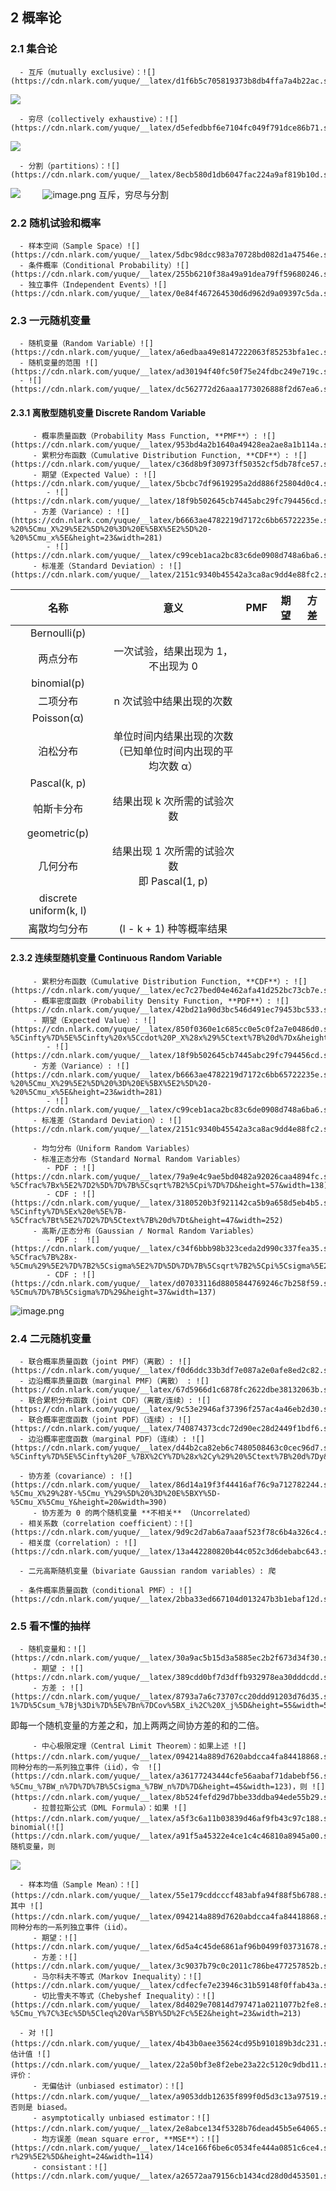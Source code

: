 
## 2 概率论

### 2.1 集合论

      - 互斥（mutually exclusive）：![](https://cdn.nlark.com/yuque/__latex/d1f6b5c705819373b8db4ffa7a4b22ac.svg#card=math&code=%5Ctext%7BA%20collection%20of%20sets%20%7DA_1%2CA_2%2C...%2CA_n%5Ctext%7B%20is%20mutually%20exclusive%7D&height=18&width=401)

![](https://cdn.nlark.com/yuque/__latex/09da98f8c1c3238fafbb1489c4c7174b.svg#card=math&code=%5Ctext%7Bif%20and%20only%20if%20%7DA_i%5Ccap%20A_j%3D%5Cvarnothing%2C%5C%20i%5Cnot%3Dj&height=20&width=233)

      - 穷尽（collectively exhaustive）：![](https://cdn.nlark.com/yuque/__latex/d5efedbbf6e7104fc049f791dce86b71.svg#card=math&code=%5Ctext%7BA%20collection%20of%20sets%20%7DA_1%2CA_2%2C...%2CA_n%5Ctext%7B%20is%20collectively%20exhaustive%7D&height=18&width=429)

![](https://cdn.nlark.com/yuque/__latex/4d4cbf919be5590f6cccb6a9713e74af.svg#card=math&code=%5Ctext%7Bif%20and%20only%20if%20%7DA_1%5Ccup%20A_2%5Ccup...%5Ccup%20A_n%3DS&height=18&width=254)

      - 分割（partitions）：![](https://cdn.nlark.com/yuque/__latex/8ecb580d1db6047fac224a9af819b10d.svg#card=math&code=%5Ctext%7BA%20collection%20of%20sets%20%7DA_1%2CA_2%2C...%2CA_n%5Ctext%7B%20is%20a%20partition%20if%20it%20is%20both%20mutually%7D&height=18&width=496)

![](https://cdn.nlark.com/yuque/__latex/2fca58ce1083c1e5b159bc27bdc25943.svg#card=math&code=%5Ctext%7Bexclusive%20and%20collectively%20exhaustive%7D&height=18&width=264)
        ![image.png](./assets/1587621388950-8d3f0933-9747-4577-a251-1b1e98c263ba.png)
互斥，穷尽与分割

### 2.2 随机试验和概率

      - 样本空间（Sample Space）![](https://cdn.nlark.com/yuque/__latex/5dbc98dcc983a70728bd082d1a47546e.svg#card=math&code=S&height=16&width=10)
      - 条件概率（Conditional Probability）![](https://cdn.nlark.com/yuque/__latex/255b6210f38a49a91dea79ff59680246.svg#card=math&code=P%5BA%7CB%5D%20%3D%20%5Cfrac%7BP%5BAB%5D%7D%7BP%5BB%5D%7D&height=47&width=127)
      - 独立事件（Independent Events）![](https://cdn.nlark.com/yuque/__latex/0e84f467264530d6d962d9a09397c5da.svg#card=math&code=A%5Ctext%7B%20and%20%7DB%5Ctext%7B%20are%20independent%20if%20%7DP%5BAB%5D%20%3D%20P%5BA%5D%5Ccdot%20P%5BB%5D&height=20&width=351)


### 2.3 一元随机变量

      - 随机变量（Random Variable）![](https://cdn.nlark.com/yuque/__latex/a6edbaa49e8147222063f85253bfa1ec.svg#card=math&code=X%2C%20Y%2C%20...&height=18&width=61)
      - 随机变量的范围 ![](https://cdn.nlark.com/yuque/__latex/ad30194f40fc50f75e24fdbc249e719c.svg#card=math&code=S_X&height=18&width=22)
      - ![](https://cdn.nlark.com/yuque/__latex/dc562772d26aaa1773026888f2d67ea6.svg#card=math&code=P%5BX%3Dx%5D%5Ctriangleq%20P_X%28x%29&height=21&width=135)


#### 2.3.1 离散型随机变量 Discrete Random Variable

         - 概率质量函数（Probability Mass Function, **PMF**）: ![](https://cdn.nlark.com/yuque/__latex/953bd4a2b1640a49428ea2ae8a1b114a.svg#card=math&code=P_X%28x%29&height=20&width=45)
         - 累积分布函数（Cumulative Distribution Function, **CDF**）: ![](https://cdn.nlark.com/yuque/__latex/c36d8b9f30973ff50352cf5db78fce57.svg#card=math&code=F_X%28x%29%20%3D%20P%5BX%5Cleq%20x%5D%20%3D%20%5Csum_%7Bx_i%5Cleq%20x%7DP_X%28x_i%29&height=42&width=239)
         - 期望（Expected Value）: ![](https://cdn.nlark.com/yuque/__latex/5bcbc7df9619295a2dd886f25804d0c4.svg#card=math&code=E%5BX%5D%20%3D%20%5Cmu_X%20%3D%20%5Csum_%7Bx_i%5Cin%20S_X%7Dx_i%5Ccdot%20P_X%28x_i%29&height=43&width=221)
            - ![](https://cdn.nlark.com/yuque/__latex/18f9b502645cb7445abc29fc794456cd.svg#card=math&code=E%5BaX%2Bb%5D%20%3D%20aE%5BX%5D%20%2B%20b&height=20&width=168)
         - 方差（Variance）: ![](https://cdn.nlark.com/yuque/__latex/b6663ae4782219d7172c6bb65722235e.svg#card=math&code=Var%5BX%5D%20%3D%20E%5B%28X%20-%20%5Cmu_X%29%5E2%5D%20%3D%20E%5BX%5E2%5D%20-%20%5Cmu_x%5E&height=23&width=281)
            - ![](https://cdn.nlark.com/yuque/__latex/c99ceb1aca2bc83c6de0908d748a6ba6.svg#card=math&code=Var%5BaX%2Bb%5D%20%3D%20a%5E2Var%5BX%5D&height=23&width=181)
         - 标准差（Standard Deviation）: ![](https://cdn.nlark.com/yuque/__latex/2151c9340b45542a3ca8ac9dd4e88fc2.svg#card=math&code=%5Csigma_X%20%3D%20%5Csqrt%7BVar%5BX%5D%7D&height=35&width=113)
| 名称 | 意义 | PMF | 期望 | 方差 |
| :---: | :---: | :---: | :---: | :---: |
| Bernoulli(p)
两点分布 | 一次试验，结果出现为 1，不出现为 0 | <br /><br /> |  |  |
| binomial(p)
二项分布 | n 次试验中结果出现的次数 |  |  |  |
| Poisson(α)
泊松分布 | 单位时间内结果出现的次数<br />（已知单位时间内出现的平均次数 α） |  |  | <br /> |
| Pascal(k, p)
帕斯卡分布 | 结果出现 k 次所需的试验次数 |  |  |  |
| geometric(p)
几何分布 | 结果出现 1 次所需的试验次数<br />即 Pascal(1, p) |  |  |  |
| discrete uniform(k, l)
离散均匀分布 | (l - k + 1) 种等概率结果 |  |  | <br /> |


#### 2.3.2 连续型随机变量 Continuous Random Variable

         - 累积分布函数（Cumulative Distribution Function, **CDF**）: ![](https://cdn.nlark.com/yuque/__latex/ec7c27bed04e462afa41d252bc73cb7e.svg#card=math&code=F_X%28x%29%20%3D%20P%5BX%5Cleq%20x%5D&height=20&width=135)
         - 概率密度函数（Probability Density Function, **PDF**）: ![](https://cdn.nlark.com/yuque/__latex/42bd21a90d3bc546d491ec79453bc533.svg#card=math&code=f_X%28x%29%20%3D%20%5Cfrac%7B%5Ctext%7Bd%7DF_X%28x%29%7D%7B%5Ctext%7Bd%7Dx%7D&height=42&width=126)
         - 期望（Expected Value）: ![](https://cdn.nlark.com/yuque/__latex/850f0360e1c685cc0e5c0f2a7e0486d0.svg#card=math&code=E%5BX%5D%20%3D%20%5Cmu_X%20%3D%20%5Cint_%7B-%5Cinfty%7D%5E%5Cinfty%20x%5Ccdot%20P_X%28x%29%5Ctext%7B%20d%7Dx&height=43&width=228)
            - ![](https://cdn.nlark.com/yuque/__latex/18f9b502645cb7445abc29fc794456cd.svg#card=math&code=E%5BaX%2Bb%5D%20%3D%20aE%5BX%5D%20%2B%20b&height=20&width=168)
         - 方差（Variance）: ![](https://cdn.nlark.com/yuque/__latex/b6663ae4782219d7172c6bb65722235e.svg#card=math&code=Var%5BX%5D%20%3D%20E%5B%28X%20-%20%5Cmu_X%29%5E2%5D%20%3D%20E%5BX%5E2%5D%20-%20%5Cmu_x%5E&height=23&width=281)
            - ![](https://cdn.nlark.com/yuque/__latex/c99ceb1aca2bc83c6de0908d748a6ba6.svg#card=math&code=Var%5BaX%2Bb%5D%20%3D%20a%5E2Var%5BX%5D&height=23&width=181)
         - 标准差（Standard Deviation）: ![](https://cdn.nlark.com/yuque/__latex/2151c9340b45542a3ca8ac9dd4e88fc2.svg#card=math&code=%5Csigma_X%20%3D%20%5Csqrt%7BVar%5BX%5D%7D&height=35&width=113)

         - 均匀分布（Uniform Random Variables）
         - 标准正态分布（Standard Normal Random Variables）
            - PDF : ![](https://cdn.nlark.com/yuque/__latex/79a9e4c9ae5bd0482a92026caa4894fc.svg#card=math&code=f_X%28x%29%20%3D%20%5Cfrac%7B%5Cexp%5B-%5Cfrac%7Bx%5E2%7D2%5D%7D%7B%5Csqrt%7B2%5Cpi%7D%7D&height=57&width=138)
            - CDF : ![](https://cdn.nlark.com/yuque/__latex/3180520b3f921142ca5b9a658d5eb4b5.svg#card=math&code=F_X%28x%29%5Ctriangleq%20%5Cphi%28x%29%20%3D%20%5Cfrac%7B1%7D%7B%5Csqrt%7B2%5Cpi%7D%7D%20%5Cint_%7B-%5Cinfty%7D%5Ex%20e%5E%7B-%5Cfrac%7Bt%5E2%7D2%7D%5Ctext%7B%20d%7Dt&height=47&width=252)
         - 高斯/正态分布（Gaussian / Normal Random Variables）
            - PDF :  ![](https://cdn.nlark.com/yuque/__latex/c34f6bbb98b323ceda2d990c337fea35.svg#card=math&code=f_X%28x%29%20%3D%20%5Cfrac%7B%5Cexp%5B-%5Cfrac%7B%28x-%5Cmu%29%5E2%7D%7B2%5Csigma%5E2%7D%5D%7D%7B%5Csqrt%7B2%5Cpi%5Csigma%5E2%7D%7D&height=62&width=164)
            - CDF : ![](https://cdn.nlark.com/yuque/__latex/d07033116d8805844769246c7b258f59.svg#card=math&code=F_X%28x%29%20%3D%20%5Cphi%28%5Cfrac%7Bx-%5Cmu%7D%7B%5Csigma%7D%29&height=37&width=137)

![image.png](./assets/1599216526024-6c0d616b-c889-423f-b506-b563158d5833.png)

### 2.4 二元随机变量

      - 联合概率质量函数（joint PMF）（离散）: ![](https://cdn.nlark.com/yuque/__latex/f0d6ddc33b3df7e087a2e0afe8ed2c82.svg#card=math&code=P_%7BX%2CY%7D%28x%2Cy%29%20%3D%20P%5BX%3Dx%2C%20Y%3Dy%5D&height=21&width=215)
      - 边沿概率质量函数（marginal PMF）（离散） : ![](https://cdn.nlark.com/yuque/__latex/67d5966d1c6878fc2622dbe38132063b.svg#card=math&code=P_X%28x%29%20%3D%20%5Csum_%7By%5Cin%20S_y%7DP_%7BX%2C%20Y%7D%28x%2Cy%29&height=45&width=171)
      - 联合累积分布函数（joint CDF）（离散/连续）: ![](https://cdn.nlark.com/yuque/__latex/9c53e2946af37396f257ac4a46eb2d30.svg#card=math&code=F_%7BX%2CY%7D%28x%2Cy%29%20%3D%20%5BX%5Cleq%20x%2C%20Y%5Cleq%20y%5D&height=21&width=202)
      - 联合概率密度函数（joint PDF）（连续）: ![](https://cdn.nlark.com/yuque/__latex/740874373cdc72d90ec28d2449f1bdf6.svg#card=math&code=f_%7BX%2CY%7D%28x%2Cy%29%20%3D%20%5Cfrac%7B%5Cpartial%5E2F_%7BX%2CY%7D%28x%2Cy%29%7D%7B%5Cpartial%20x%20%5Cpartial%20y%7D&height=47&width=190)
      - 边沿概率密度函数（marginal PDF）（连续）: ![](https://cdn.nlark.com/yuque/__latex/d44b2ca82eb6c7480508463c0cec96d7.svg#card=math&code=f_X%28x%29%20%3D%20%5Cint_%7B-%5Cinfty%7D%5E%5Cinfty%20F_%7BX%2CY%7D%28x%2Cy%29%20%5Ctext%7B%20d%7Dy&height=43&width=195)

      - 协方差（covariance）: ![](https://cdn.nlark.com/yuque/__latex/86d14a19f3f44416af76c9a712782244.svg#card=math&code=Cov%5BX%2C%20Y%5D%20%3D%20E%5B%28X-%5Cmu_X%29%28Y-%5Cmu_Y%29%5D%20%3D%20E%5BXY%5D-%5Cmu_X%5Cmu_Y&height=20&width=390)
         - 协方差为 0 的两个随机变量 **不相关** （Uncorrelated）
      - 相关系数（correlation coefficient）：![](https://cdn.nlark.com/yuque/__latex/9d9c2d7ab6a7aaaf523f78c6b4a326c4.svg#card=math&code=%5Crho_%7BX%2C%20Y%7D%20%3D%20%5Cfrac%7BCov%5BX%2CY%5D%7D%7B%5Csigma_X%5Csigma_Y%7D&height=43&width=134)
      - 相关度（correlation）: ![](https://cdn.nlark.com/yuque/__latex/13a442280820b44c052c3d6debabc643.svg#card=math&code=r_%7BX%2CY%7D%20%3D%20E%5BXY%5D&height=21&width=103)

      - 二元高斯随机变量（bivariate Gaussian random variables）: 爬

      - 条件概率质量函数（conditional PMF）: ![](https://cdn.nlark.com/yuque/__latex/2bba33ed667104d013247b3b1ebaf12d.svg#card=math&code=P_%7BX%7CY%7D%28x%7Cy%29%20%3D%20P%5BX%3Dx%7CY%3Dy%5D%20%3D%20%5Cfrac%7BP_%7BX%2CY%7D%28x%2Cy%29%7D%7BP_Y%28y%29%7D&height=47&width=312)


### 2.5 看不懂的抽样

      - 随机变量和：![](https://cdn.nlark.com/yuque/__latex/30a9ac5b15d3a5885ec2b2f673d34f30.svg#card=math&code=W_n%20%3D%20X_1%2BX_2%2B...%2BX_n&height=18&width=182)
         - 期望 : ![](https://cdn.nlark.com/yuque/__latex/389cdd0bf7d3dffb932978ea30dddcdd.svg#card=math&code=E%5BW_n%5D%20%3D%20E%5BX_1%5D%20%2B%20E%5BX_2%5D%20%2B%20...%20%2B%20E%5BX_n%5D&height=20&width=271) 
         - 方差 : ![](https://cdn.nlark.com/yuque/__latex/8793a7a6c73707cc20ddd91203d76d35.svg#card=math&code=Var%5BW_n%5D%20%3D%20%28Var%5BX_1%5D%20%2B%20Var%5BX_2%5D%20%2B%20...%20%2BVar%5BX_n%5D%29%20%2B%202%5Csum_%7Bi%3D1%7D%5E%7Bn-1%7D%5Csum_%7Bj%3Di%7D%5E%7Bn%7DCov%5BX_i%2C%20X_j%5D&height=55&width=522)

即每一个随机变量的方差之和，加上两两之间协方差的和的二倍。

         - 中心极限定理（Central Limit Theorem）：如果上述 ![](https://cdn.nlark.com/yuque/__latex/094214a889d7620abdcca4fa84418868.svg#card=math&code=X_1%20...%20X_n&height=18&width=66) 是同种分布的一系列独立事件（iid），令  ![](https://cdn.nlark.com/yuque/__latex/a36177243444cfe56aabaf71dabebf56.svg#card=math&code=Z_n%20%3D%20%5Cfrac%7BW_n-%5Cmu_%7BW_n%7D%7D%7B%5Csigma_%7BW_n%7D%7D&height=45&width=123)，则 ![](https://cdn.nlark.com/yuque/__latex/8b524fefd29d7bbe33ddba94ede55b29.svg#card=math&code=%5Clim_%7Bn%5Cto%5Cinfty%7D%20F_%7BZ_n%7D%28z%29%20%3D%20%5Cphi%28z%29&height=28&width=135)。
         - 拉普拉斯公式（DML Formula）：如果 ![](https://cdn.nlark.com/yuque/__latex/a5f3c6a11b03839d46af9fb43c97c188.svg#card=math&code=K&height=16&width=15) 是 binomial(![](https://cdn.nlark.com/yuque/__latex/a91f5a45322e4ce1c4c46810a8945a00.svg#card=math&code=n%2Cp&height=14&width=25)) 随机变量，则

![](https://cdn.nlark.com/yuque/__latex/def138a22d5c2eaa6d8a7fd30fc1d71f.svg#card=math&code=P%5Bk_1%5Cleq%20K%5Cleq%20k_2%5D%5Capprox%20%5Cphi%28%5Cfrac%7Bk_2%2B0.5-np%7D%7B%5Csqrt%7Bnpq%7D%7D%29-%5Cphi%28%5Cfrac%7Bk_1-0.5-np%7D%7B%5Csqrt%7Bnpq%7D%7D%29&height=45&width=411)

      - 样本均值（Sample Mean）：![](https://cdn.nlark.com/yuque/__latex/55e179cddcccf483abfa94f88f5b6788.svg#card=math&code=M_n%28X%29%20%3D%20%5Cfrac1n%28X_1%2BX_2%2B...%2BX_n%29&height=37&width=239)，其中 ![](https://cdn.nlark.com/yuque/__latex/094214a889d7620abdcca4fa84418868.svg#card=math&code=X_1%20...%20X_n&height=18&width=66) 是同种分布的一系列独立事件（iid）。
         - 期望：![](https://cdn.nlark.com/yuque/__latex/6d5a4c45de6861af96b0499f03731678.svg#card=math&code=E%5BM_n%28X%29%5D%20%3D%20E%5BX%5D&height=20&width=133)
         - 方差：![](https://cdn.nlark.com/yuque/__latex/3c9037b79c0c2011c786be477257852b.svg#card=math&code=Var%5BM_n%28X%29%5D%20%3D%20%5Cfrac1nVar%5BX%5D&height=37&width=183)
         - 马尔科夫不等式（Markov Inequality）：![](https://cdn.nlark.com/yuque/__latex/cdfecfe7e23946c31b59148f0ffab43a.svg#card=math&code=P%5BX%5Cgeq%20c%5D%5Cleq%20E%5BX%5D%2Fc&height=20&width=140)
         - 切比雪夫不等式（Chebyshef Inequality）：![](https://cdn.nlark.com/yuque/__latex/8d4029e70814d797471a0211077b2fe8.svg#card=math&code=P%5B%7CY-%5Cmu_Y%7C%3Ec%5D%5Cleq%20Var%5BY%5D%2Fc%5E2&height=23&width=213)

      - 对 ![](https://cdn.nlark.com/yuque/__latex/4b43b0aee35624cd95b910189b3dc231.svg#card=math&code=r&height=12&width=7) 的估计值 ![](https://cdn.nlark.com/yuque/__latex/22a50bf3e8f2ebe23a22c5120c9dbd11.svg#card=math&code=%5Chat%7BR%7D&height=20&width=12) 的评价：
         - 无偏估计（unbiased estimator）：![](https://cdn.nlark.com/yuque/__latex/a9053ddb12635f899f0d5d3c13a97519.svg#card=math&code=E%5B%5Chat%20R%5D%3Dr&height=24&width=65)。否则是 biased。
         - asymptotically unbiased estimator：![](https://cdn.nlark.com/yuque/__latex/2e8abce134f5328b76dead45b5e64065.svg#card=math&code=%5Clim_%7Bn%5Cto%5Cinfty%7DE%5B%5Chat%7BR_n%7D%5D%20%3D%20r&height=31&width=107)。
         - 均方误差（mean square error, **MSE**）：![](https://cdn.nlark.com/yuque/__latex/14ce166f6be6c0534fe444a0851c6ce4.svg#card=math&code=e%3DE%5B%28%5Chat%20R-r%29%5E2%5D&height=24&width=114)
         - consistant：![](https://cdn.nlark.com/yuque/__latex/a26572aa79156cb1434cd28d0d453501.svg#card=math&code=%5Clim_%7Bn%5Cto%5Cinfty%7De_n%20%3D%200%5Ctext%7B%20%2C%20we%20say%20%7D%5Chat%20R_n%5Ctext%7B%20is%20consistant%7D&height=31&width=261)
